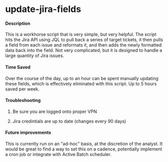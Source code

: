 # update-jira-fields

#### Description

This is a workhorse script that is very simple, but very helpful. The script hits the Jira API using JQL to pull back a series of target tickets, it then pulls a field from each issue and reformats it, and then adds the newly formatted data back into the field. Not very complicated, but it is designed to handle a large quantity of Jira issues.

#### Time Saved

Over the course of the day, up to an hour can be spent manually updating these fields, which is effectively eliminated with this script. Up to 5 hours saved per week.

#### Troubleshooting

1. Be sure you are logged onto proper VPN

2. Jira credintials are up to date (changes every 90 days)

#### Future improvements 

This is currently run on an "ad-hoc" basis, at the discretion of the analyst. It would be great to find a way to set this on a cadence, potentially implement a cron job or integrate with Active Batch scheduler.
